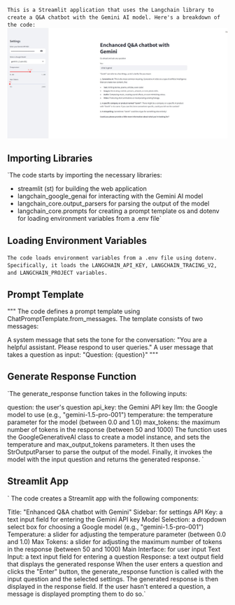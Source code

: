 `This is a Streamlit application that uses the Langchain library to create a Q&A chatbot with the Gemini AI model. Here's a breakdown of the code:`
![](IMG/Project.jpg)
## Importing Libraries

`The code starts by importing the necessary libraries:

- streamlit (st) for building the web application
- langchain_google_genai for interacting with the Gemini AI model
- langchain_core.output_parsers for parsing the output of the model
- langchain_core.prompts for creating a prompt template
os and dotenv for loading environment variables from  a .env file`
## Loading Environment Variables

`The code loads environment variables from a .env file using dotenv. Specifically, it loads the LANGCHAIN_API_KEY, LANGCHAIN_TRACING_V2, and LANGCHAIN_PROJECT variables.`

## Prompt Template
"""
The code defines a prompt template using ChatPromptTemplate.from_messages. The template consists of two messages:

A system message that sets the tone for the conversation: "You are a helpful assistant. Please respond to user queries."
A user message that takes a question as input: "Question: {question}"
"""
## Generate Response Function

`The generate_response function takes in the following inputs:

question: the user's question
api_key: the Gemini API key
llm: the Google model to use (e.g., "gemini-1.5-pro-001")
temperature: the temperature parameter for the model (between 0.0 and 1.0)
max_tokens: the maximum number of tokens in the response (between 50 and 1000)
The function uses the GoogleGenerativeAI class to create a model instance, and sets the temperature and max_output_tokens parameters. It then uses the StrOutputParser to parse the output of the model. Finally, it invokes the model with the input question and returns the generated response.
`
## Streamlit App
`
The code creates a Streamlit app with the following components:

Title: "Enhanced Q&A chatbot with Gemini"
Sidebar: for settings
API Key: a text input field for entering the Gemini API key
Model Selection: a dropdown select box for choosing a Google model (e.g., "gemini-1.5-pro-001")
Temperature: a slider for adjusting the temperature parameter (between 0.0 and 1.0)
Max Tokens: a slider for adjusting the maximum number of tokens in the response (between 50 and 1000)
Main Interface: for user input
Text Input: a text input field for entering a question
Response: a text output field that displays the generated response
When the user enters a question and clicks the "Enter" button, the generate_response function is called with the input question and the selected settings. The generated response is then displayed in the response field. If the user hasn't entered a question, a message is displayed prompting them to do so.`

